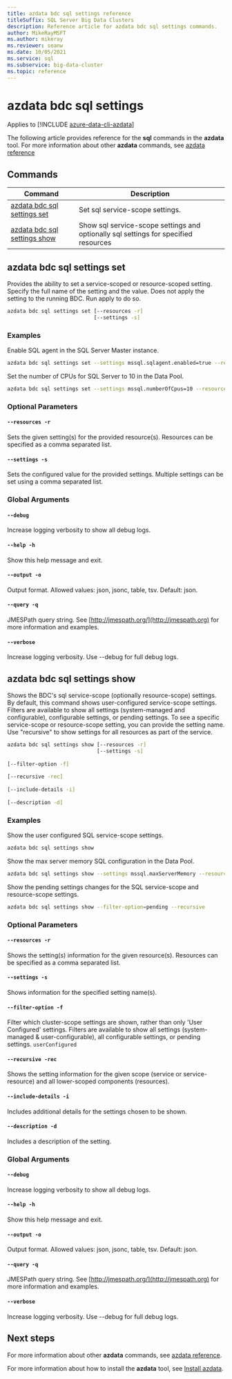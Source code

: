 ```yaml
---
title: azdata bdc sql settings reference
titleSuffix: SQL Server Big Data Clusters
description: Reference article for azdata bdc sql settings commands.
author: MikeRayMSFT
ms.author: mikeray
ms.reviewer: seanw
ms.date: 10/05/2021
ms.service: sql
ms.subservice: big-data-cluster
ms.topic: reference
---
```


# azdata bdc sql settings

Applies to [!INCLUDE [azure-data-cli-azdata](../../includes/azure-data-cli-azdata.md)]

The following article provides reference for the **sql** commands in the **azdata** tool. For more information about other **azdata** commands, see [azdata reference](reference-azdata.md)

## Commands

|Command|Description|
| --- | --- |
[azdata bdc sql settings set](#azdata-bdc-sql-settings-set) | Set sql service-scope settings.
[azdata bdc sql settings show](#azdata-bdc-sql-settings-show) | Show sql service-scope settings and optionally sql settings for specified resources
## azdata bdc sql settings set
Provides the ability to set a service-scoped or resource-scoped setting. Specify the full name of the setting and the value. Does not apply the setting to the running BDC. Run apply to do so.
```bash
azdata bdc sql settings set [--resources -r] 
                            [--settings -s]
```
### Examples
Enable SQL agent in the SQL Server Master instance.
```bash
azdata bdc sql settings set --settings mssql.sqlagent.enabled=true --resources master
```
Set the number of CPUs for SQL Server to 10 in the Data Pool.
```bash
azdata bdc sql settings set --settings mssql.numberOfCpus=10 --resources data-0 
```
### Optional Parameters
#### `--resources -r`
Sets the given setting(s) for the provided resource(s). Resources can be specified as a comma separated list.
#### `--settings -s`
Sets the configured value for the provided settings. Multiple settings can be set using a comma separated list.
### Global Arguments
#### `--debug`
Increase logging verbosity to show all debug logs.
#### `--help -h`
Show this help message and exit.
#### `--output -o`
Output format.  Allowed values: json, jsonc, table, tsv.  Default: json.
#### `--query -q`
JMESPath query string. See [http://jmespath.org/](http://jmespath.org) for more information and examples.
#### `--verbose`
Increase logging verbosity. Use --debug for full debug logs.
## azdata bdc sql settings show
Shows the BDC's sql service-scope (optionally resource-scope) settings. By default, this command shows user-configured service-scope settings. Filters are available to show all settings (system-managed and configurable), configurable settings, or pending settings. To see a specific service-scope or resource-scope setting, you can provide the setting name. Use "recursive" to show settings for all resources as part of the service.
```bash
azdata bdc sql settings show [--resources -r] 
                             [--settings -s]  
                             
[--filter-option -f]  
                             
[--recursive -rec]  
                             
[--include-details -i]  
                             
[--description -d]
```
### Examples
Show the user configured SQL service-scope settings.
```bash
azdata bdc sql settings show
```
Show the max server memory SQL configuration in the Data Pool.
```bash
azdata bdc sql settings show --settings mssql.maxServerMemory --resources data-0
```
Show the pending settings changes for the SQL service-scope and resource-scope settings.
```bash
azdata bdc sql settings show --filter-option=pending --recursive
```
### Optional Parameters
#### `--resources -r`
Shows the setting(s) information for the given resource(s). Resources can be specified as a comma separated list.
#### `--settings -s`
Shows information for the specified setting name(s).
#### `--filter-option -f`
Filter which cluster-scope settings are shown, rather than only 'User Configured' settings. Filters are available to show all settings (system-managed & user-configurable), all configurable settings, or pending settings.
`userConfigured`
#### `--recursive -rec`
Shows the setting information for the given scope (service or service-resource) and all lower-scoped components (resources).
#### `--include-details -i`
Includes additional details for the settings chosen to be shown.
#### `--description -d`
Includes a description of the setting.
### Global Arguments
#### `--debug`
Increase logging verbosity to show all debug logs.
#### `--help -h`
Show this help message and exit.
#### `--output -o`
Output format.  Allowed values: json, jsonc, table, tsv.  Default: json.
#### `--query -q`
JMESPath query string. See [http://jmespath.org/](http://jmespath.org) for more information and examples.
#### `--verbose`
Increase logging verbosity. Use --debug for full debug logs.

## Next steps

For more information about other **azdata** commands, see [azdata reference](reference-azdata.md). 

For more information about how to install the **azdata** tool, see [Install azdata](..\install\deploy-install-azdata.md).
